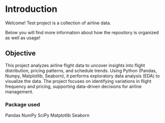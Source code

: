 # Introduction
Welcome! Test project is a collection of airline data.

Below you will find more information about how the repository is organized as well as usage!

## Objective
This project analyzes airline flight data to uncover insights into flight distribution, pricing patterns, and schedule trends. Using Python (Pandas, Numpy, Matplotlib, Seaborn), it performs exploratory data analysis (EDA) to visualize the data. The project focuses on identifying variations in flight frequency and pricing, supporting data-driven decisions for airline management.

### Package used

Pandas
NumPy
SciPy
Matplotlib
Seaborn
